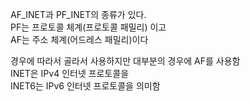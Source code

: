 AF_INET과 PF_INET의 종류가 있다.  
PF는 프로토콜 체계(프로토콜 패밀리) 이고  
AF는 주소 체계(어드레스 패밀리)이다  

경우에 따라서 골라서 사용하지만 대부분의 경우에 AF를 사용함    
INET은 IPv4 인터넷 프로토콜을  
INET6는 IPv6 인터넷 프로토콜을 의미함  
